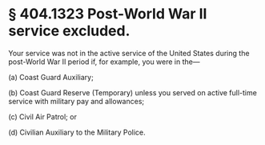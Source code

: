 # § 404.1323   Post-World War II service excluded.

Your service was not in the active service of the United States during the post-World War II period if, for example, you were in the—


(a) Coast Guard Auxiliary;


(b) Coast Guard Reserve (Temporary) unless you served on active full-time service with military pay and allowances;


(c) Civil Air Patrol; or


(d) Civilian Auxiliary to the Military Police.




